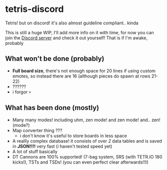 # tetris-discord

Tetris! but on discord! it's also almost guideline compliant.. kinda

This is still a huge WIP, I'll add more info on it with time, for now you can join the [Discord server](https://discord.gg/ytJj3eQ74B) and check it out yourself! That is if I'm awake, probably

## What won't be done (probably)

* **Full board size**, there's not enough space for 20 lines if using custom emotes, so instead there are 16 (although pieces do spawn at rows 21-22)
* ??????
* i forgor 💀


## What has been done (mostly)

* Many many modes! including uhm, zen mode! and zen mode! and.. zen! (mode?)
* Map converter thing ???
  * i don't know it's useful to store boards in less space
* A reallly complex database! it consists of over *2* data tables and is saved in **JSON!!!!** very fast (i haven't tested speed yet)
* A lot of stuff basically
* DT Cannons are 100% supported! (7-bag system, SRS (with TETR.IO 180 kicks!), TSTs and TSDs! (you can even perfect clear afterwards!!))

